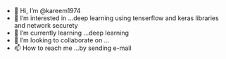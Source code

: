- 👋 Hi, I’m @kareem1974
- 👀 I’m interested in ...deep learning using tenserflow and keras libraries and network securety 
- 🌱 I’m currently learning ...deep learning
- 💞️ I’m looking to collaborate on ...
- 📫 How to reach me ...by sending e-mail 

<!---
kareem1974/kareem1974 is a ✨ special ✨ repository because its `README.md` (this file) appears on your GitHub profile.
You can click the Preview link to take a look at your changes.
--->

